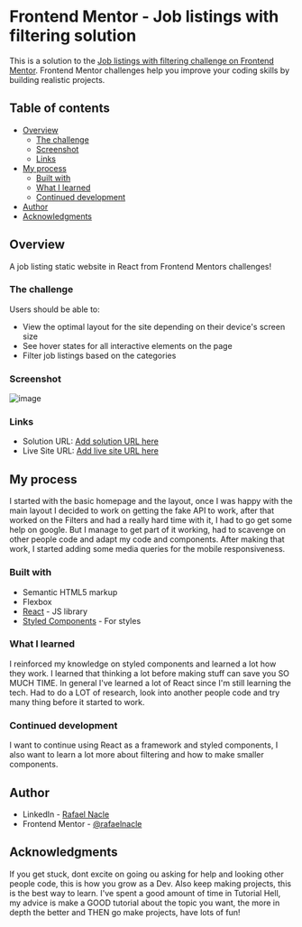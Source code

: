 # Frontend Mentor - Job listings with filtering solution

This is a solution to the [Job listings with filtering challenge on Frontend Mentor](https://www.frontendmentor.io/challenges/job-listings-with-filtering-ivstIPCt). Frontend Mentor challenges help you improve your coding skills by building realistic projects. 

## Table of contents

- [Overview](#overview)
  - [The challenge](#the-challenge)
  - [Screenshot](#screenshot)
  - [Links](#links)
- [My process](#my-process)
  - [Built with](#built-with)
  - [What I learned](#what-i-learned)
  - [Continued development](#continued-development)
- [Author](#author)
- [Acknowledgments](#acknowledgments)

## Overview
A job listing static website in React from Frontend Mentors challenges!
### The challenge

Users should be able to:

- View the optimal layout for the site depending on their device's screen size
- See hover states for all interactive elements on the page
- Filter job listings based on the categories

### Screenshot

![image](https://user-images.githubusercontent.com/54647722/178378432-2d97758d-5c45-456a-8e22-57ea9ba4f377.png)

### Links

- Solution URL: [Add solution URL here](https://your-solution-url.com)
- Live Site URL: [Add live site URL here](https://your-live-site-url.com)

## My process
I started with the basic homepage and the layout, once I was happy with the main layout I decided to work on getting the fake API to work, after that worked on the Filters and had a really hard time with it, I had to go get some help on google. But I manage to get part of it working, had to scavenge on other people code and adapt my code and components. After making that work, I started adding some media queries for the mobile responsiveness.

### Built with

- Semantic HTML5 markup
- Flexbox
- [React](https://reactjs.org/) - JS library
- [Styled Components](https://styled-components.com/) - For styles
### What I learned

I reinforced my knowledge on styled components and learned a lot how they work. I learned that thinking a lot before making stuff can save you SO MUCH TIME. In general I've learned a lot of React since I'm still learning the tech. Had to do a LOT of research, look into another people code and try many thing before it started to work.

### Continued development

I want to continue using React as a framework and styled components, I also want to learn a lot more about filtering and how to make smaller components. 

## Author

- LinkedIn - [Rafael Nacle](https://www.linkedin.com/in/rafael-nacle/)
- Frontend Mentor - [@rafaelnacle](https://www.frontendmentor.io/profile/rafaelnacle)
## Acknowledgments

If you get stuck, dont excite on going ou asking for help and looking other people code, this is how you grow as a Dev. Also keep making projects, this is the best way to learn. I've spent a good amount of time in Tutorial Hell, my advice is make a GOOD tutorial about the topic you want, the more in depth the better and THEN go make projects, have lots of fun!
